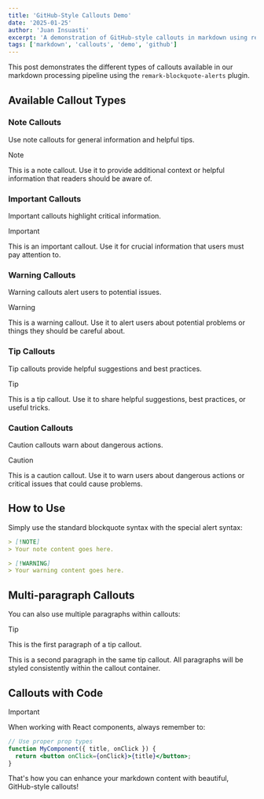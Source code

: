 ```yaml
---
title: 'GitHub-Style Callouts Demo'
date: '2025-01-25'
author: 'Juan Insuasti'
excerpt: 'A demonstration of GitHub-style callouts in markdown using remark-blockquote-alerts plugin.'
tags: ['markdown', 'callouts', 'demo', 'github']
---
```


This post demonstrates the different types of callouts available in our markdown processing pipeline using the `remark-blockquote-alerts` plugin.

## Available Callout Types

### Note Callouts

Use note callouts for general information and helpful tips.

> [!NOTE]
> This is a note callout. Use it to provide additional context or helpful information that readers should be aware of.

### Important Callouts

Important callouts highlight critical information.

> [!IMPORTANT]
> This is an important callout. Use it for crucial information that users must pay attention to.

### Warning Callouts

Warning callouts alert users to potential issues.

> [!WARNING]
> This is a warning callout. Use it to alert users about potential problems or things they should be careful about.

### Tip Callouts

Tip callouts provide helpful suggestions and best practices.

> [!TIP]
> This is a tip callout. Use it to share helpful suggestions, best practices, or useful tricks.

### Caution Callouts

Caution callouts warn about dangerous actions.

> [!CAUTION]
> This is a caution callout. Use it to warn users about dangerous actions or critical issues that could cause problems.

## How to Use

Simply use the standard blockquote syntax with the special alert syntax:

```markdown
> [!NOTE]
> Your note content goes here.

> [!WARNING]
> Your warning content goes here.
```

## Multi-paragraph Callouts

You can also use multiple paragraphs within callouts:

> [!TIP]
> This is the first paragraph of a tip callout.
>
> This is a second paragraph in the same tip callout. All paragraphs will be styled consistently within the callout container.

## Callouts with Code

> [!IMPORTANT]
> When working with React components, always remember to:
>
> ```jsx
> // Use proper prop types
> function MyComponent({ title, onClick }) {
>   return <button onClick={onClick}>{title}</button>;
> }
> ```

That's how you can enhance your markdown content with beautiful, GitHub-style callouts!
